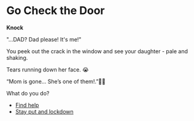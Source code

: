 # Go Check the Door

**Knock**

"...DAD? Dad please! It's me!"

You peek out the crack in the window and see your daughter - pale and shaking.

Tears running down her face. 😭

“Mom is gone... She’s one of them!.”🧟‍♀️

What do you do?

* [Find help](./scene6B.md)
* [Stay put and lockdown](./scene6D.md)
